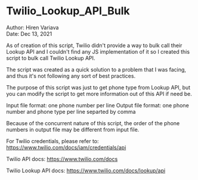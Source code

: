 # Twilio_Lookup_API_Bulk

Author: Hiren Variava  
Date: Dec 13, 2021

As of creation of this script, Twilio didn't provide a way to bulk call their Lookup API 
and I couldn't find any JS implementation of it so I created this script to bulk call Twilio Lookup API.

The script was created as a quick solution to a problem that I was facing, and thus
it's not following any sort of best practices.

The purpose of this script was just to get phone type from Lookup API,
but you can modify the script to get more information out of this API if need be.

Input file format: one phone number per line
Output file format: one phone number and phone type per line separted by comma

Because of the concurrent nature of this script, the order of the 
phone numbers in output file may be different from input file.

For Twilio credentials, please refer to: https://www.twilio.com/docs/iam/credentials/api

Twilio API docs: https://www.twilio.com/docs

Twilio Lookup API docs: https://www.twilio.com/docs/lookup/api
